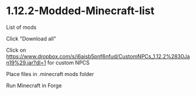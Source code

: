 # 1.12.2-Modded-Minecraft-list
List of mods

Click "Download all"

Click on https://www.dropbox.com/s/i6aisb5pnf6nfud/CustomNPCs_1.12.2%2830Jan19%29.jar?dl=1 for custom NPCS

Place files in .minecraft mods folder

Run Minecraft in Forge
